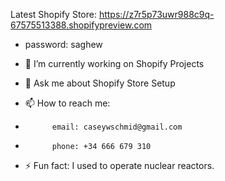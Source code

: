 Latest Shopify Store: https://z7r5p73uwr988c9q-67575513388.shopifypreview.com
- password: saghew

- 🔭 I’m currently working on Shopify Projects
- 💬 Ask me about Shopify Store Setup
- 📫 How to reach me: 
-           email: caseywschmid@gmail.com
-           phone: +34 666 679 310
- ⚡ Fun fact: I used to operate nuclear reactors.
